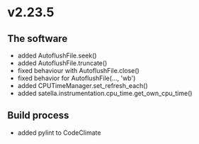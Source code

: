 # v2.23.5

The software
------------

* added AutoflushFile.seek()
* added AutoflushFile.truncate()
* fixed behaviour with AutoflushFile.close()
* fixed behavior for AutoflushFile(..., 'wb')
* added CPUTimeManager.set_refresh_each()
* added satella.instrumentation.cpu_time.get_own_cpu_time()

Build process
-------------

* added pylint to CodeClimate

